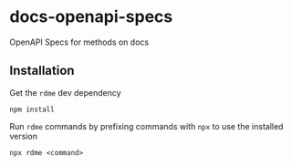 # docs-openapi-specs

OpenAPI Specs for methods on docs

## Installation

Get the `rdme` dev dependency

```
npm install
```

Run `rdme` commands by prefixing commands with `npx` to use the installed version

```
npx rdme <command>
```
